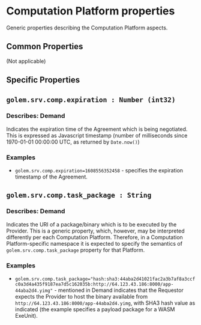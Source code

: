 # Computation Platform properties 
Generic properties describing the Computation Platform aspects.

## Common Properties

(Not applicable)
  
## Specific Properties

## `golem.srv.comp.expiration : Number (int32)`

### Describes: Demand

Indicates the expiration time of the Agreement which is being negotiated. This is expressed as 
Javascript timestamp (number of milliseconds since 1970-01-01 00:00:00 UTC, as returned by `Date.now()`)

### **Examples**
* `golem.srv.comp.expiration=1608556352458` - specifies the expiration timestamp of the Agreement.

## `golem.srv.comp.task_package : String` 

### Describes: Demand

Indicates the URI of a package/binary which is to be executed by the Provider. This is a generic property, which, however, may be interpreted differently per each Computation Platform. Therefore, in a Computation Platform-specific namespace it is expected to specify the semantics of `golem.srv.comp.task_package` property for that Platform.

### **Examples**

* `golem.srv.comp.task_package="hash:sha3:44aba2d41021fac2a3b7af8a3ccfc0a3d4a435f9187ea7d5c162035b:http://64.123.43.186:8000/app-44aba2d4.yimg"` - mentioned in Demand indicates that the Requestor expects the Provider to host the binary available from `http://64.123.43.186:8000/app-44aba2d4.yimg`, with SHA3 hash value as indicated (the example specifies a payload package for a WASM ExeUnit).
  


